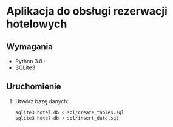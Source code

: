 # Aplikacja do obsługi rezerwacji hotelowych

## Wymagania

- Python 3.8+
- SQLite3

## Uruchomienie

1. Utwórz bazę danych:
   ```bash
   sqlite3 hotel.db < sql/create_tables.sql
   sqlite3 hotel.db < sql/insert_data.sql
